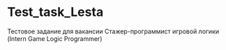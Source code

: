 # Test_task_Lesta
Тестовое задание для вакансии Стажер-программист игровой логики (Intern Game Logic Programmer)
